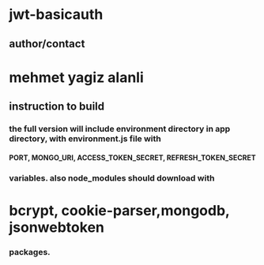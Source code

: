 # jwt-basicauth

## author/contact

# mehmet yagiz alanli

## instruction to build

### the full version will include environment directory in app directory, with environment.js file with

#### PORT, MONGO_URI, ACCESS_TOKEN_SECRET, REFRESH_TOKEN_SECRET

### variables. also node_modules should download with

# bcrypt, cookie-parser,mongodb, jsonwebtoken

### packages.
